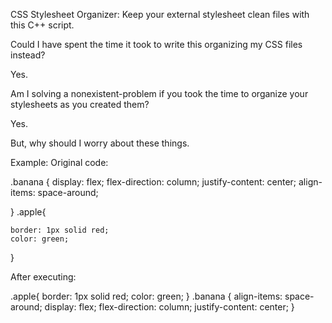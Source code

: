 CSS Stylesheet Organizer: Keep your external stylesheet clean files with this C++ script. 

Could I have spent the time it took to write this organizing my CSS files instead? 

Yes.

Am I solving a nonexistent-problem if you took the time to organize your stylesheets as you created them? 

Yes.

But, why should I worry about these things. 

Example:
Original code: 

.banana { 
    display: flex;
    flex-direction: column;
    justify-content: center;
    align-items: space-around;


}
.apple{

    border: 1px solid red;
    color: green;

}

After executing:

.apple{
    border: 1px solid red;
    color: green;
}
.banana {
    align-items: space-around;
    display: flex;
    flex-direction: column;
    justify-content: center;
}
